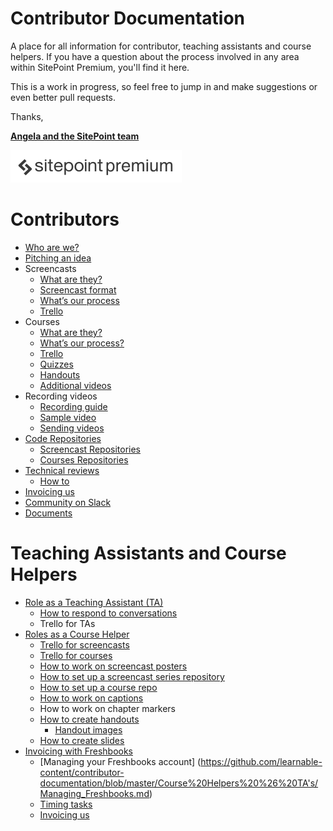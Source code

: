 # Contributor Documentation
A place for all information for contributor, teaching assistants and course helpers. If you have a question about the process involved in any area within SitePoint Premium, you'll find it here.

This is a work in progress, so feel free to jump in and make suggestions or even better pull requests. 

Thanks,

**[Angela and the SitePoint team](https://github.com/learnable-content/contributor-documentation/blob/master/Contributors/Who-are-we.md)**

![Sitepoint Premium logo](Contributors/Images/spp_3a3a3a.png)

# Contributors
- [Who are we?](https://github.com/learnable-content/contributor-documentation/blob/master/Contributors/Who-are-we.md)
- [Pitching an idea](https://github.com/learnable-content/contributor-documentation/blob/master/Contributors/Pitch.md)
- Screencasts
   - [What are they?](https://github.com/learnable-content/contributor-documentation/blob/master/Contributors/Screencasts.md)
   - [Screencast format](https://github.com/learnable-content/contributor-documentation/blob/master/Contributors/Format.md)
   - [What’s our process](https://github.com/learnable-content/contributor-documentation/blob/master/Contributors/Process.md)
   - [Trello](https://github.com/learnable-content/contributor-documentation/blob/master/Contributors/ScreencastTrello.md)
- Courses
   - [What are they?](https://github.com/learnable-content/contributor-documentation/blob/master/Contributors/Courses.md)
   - [What’s our process?](https://github.com/learnable-content/contributor-documentation/blob/master/Contributors/CourseProcess.md)
   - [Trello](https://github.com/learnable-content/contributor-documentation/blob/master/Contributors/CourseTrello.md)
   - [Quizzes](https://github.com/learnable-content/contributor-documentation/blob/master/Contributors/Quizzes.md)
   - [Handouts](https://github.com/learnable-content/contributor-documentation/blob/master/Contributors/Handouts.md)
   - [Additional videos](https://github.com/learnable-content/contributor-documentation/blob/master/Contributors/Additional-Videos.md)
- Recording videos
   - [Recording guide](https://github.com/learnable-content/contributor-documentation/blob/master/Contributors/Recording.md)
   - [Sample video](https://github.com/learnable-content/contributor-documentation/blob/master/Contributors/Sample.md)
   - [Sending videos](https://github.com/learnable-content/contributor-documentation/blob/master/Contributors/SendingVideos.md)
- [Code Repositories](https://github.com/learnable-content/contributor-documentation/blob/master/Contributors/CodeRepositories.md)
   - [Screencast Repositories](https://github.com/learnable-content/contributor-documentation/blob/master/Contributors/ScreencastRepositories.md)
   - [Courses Repositories](https://github.com/learnable-content/contributor-documentation/blob/master/Contributors/CourseRepositories.md)
- [Technical reviews](https://github.com/learnable-content/contributor-documentation/blob/master/Contributors/Review.md)
   - [How to](https://github.com/learnable-content/contributor-documentation/blob/master/Contributors/Review-how-to.md) 
- [Invoicing us](https://github.com/learnable-content/contributor-documentation/blob/master/Contributors/Invoicing.md)
- [Community on Slack](https://github.com/learnable-content/contributor-documentation/blob/master/Contributors/Slack.md)
- [Documents](https://github.com/learnable-content/contributor-documentation/blob/master/Contributors/Documents.md)

# Teaching Assistants and Course Helpers
- [Role as a Teaching Assistant (TA)](https://github.com/learnable-content/contributor-documentation/blob/master/Contributors/TA-role.md)
    - [How to respond to conversations](https://github.com/learnable-content/contributor-documentation/blob/master/Course%20Helpers%20%26%20TA's/Conversations.md)
    - Trello for TAs
- [Roles as a Course Helper](https://github.com/learnable-content/contributor-documentation/blob/master/Course%20Helpers%20%26%20TA's/Roles_as_a_course%20helper.md)
   - [Trello for screencasts](https://github.com/learnable-content/contributor-documentation/blob/master/Course%20Helpers%20&%20TA's/Trello_for_Screencasts.md)
   - [Trello for courses](https://github.com/learnable-content/contributor-documentation/blob/master/Course%20Helpers%20%26%20TA's/Trello_for_courses.md)
   - [How to work on screencast posters](https://github.com/learnable-content/contributor-documentation/blob/master/Course%20Helpers%20%26%20TA's/Screencast_posters.md)
   - [How to set up a screencast series repository](https://github.com/learnable-content/contributor-documentation/blob/master/Course%20Helpers%20%26%20TA's/Repositories.md)
   - [How to set up a course repo](https://github.com/learnable-content/contributor-documentation/blob/master/Course%20Helpers%20%26%20TA's/Course-Repositories.md)
   - [How to work on captions](https://github.com/learnable-content/contributor-documentation/blob/master/Course%20Helpers%20%26%20TA's/Captions.md)
   - How to work on chapter markers
   - [How to create handouts](https://github.com/learnable-content/contributor-documentation/blob/master/Course%20Helpers%20%26%20TA's/Handouts.md)
      - [Handout images](https://github.com/learnable-content/contributor-documentation/blob/master/Course%20Helpers%20%26%20TA's/Hanout-images.md) 
   - [How to create slides](https://github.com/learnable-content/contributor-documentation/blob/master/Course%20Helpers%20%26%20TA's/Slides.md)
- [Invoicing with Freshbooks](https://github.com/learnable-content/contributor-documentation/blob/master/Course%20Helpers%20%26%20TA's/Invoicing%20with%20Freshbooks.md)
   - [Managing your Freshbooks account] (https://github.com/learnable-content/contributor-documentation/blob/master/Course%20Helpers%20%26%20TA's/Managing_Freshbooks.md)
   - [Timing tasks](https://github.com/learnable-content/contributor-documentation/blob/master/Course%20Helpers%20%26%20TA's/Timingtasks.md)
   - [Invoicing us](https://github.com/learnable-content/contributor-documentation/blob/master/Course%20Helpers%20%26%20TA's/Invoicing-Us.md)
